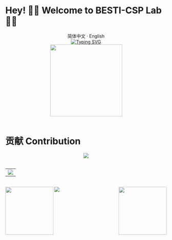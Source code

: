 # Hey! 👋👋 Welcome to BESTI-CSP Lab 👋👋

<div align="center">
  简体中文 · English
  <!-- dynamic typing effect 动态打字效果 -->
  <div>
  <a href="https://git.io/typing-svg"><img src="https://readme-typing-svg.demolab.com?font=noto+sans&weight=500&size=25&pause=1000&color=F46A03&center=true&vCenter=true&random=false&width=600&height=75&lines=Welcome+to+BESTI-CSP+Lab;%E5%8C%97%E4%BA%AC%E7%94%B5%E5%AD%90%E7%A7%91%E6%8A%80%E5%AD%A6%E9%99%A2+%E7%B3%BB%E7%BB%9F%E5%AE%89%E5%85%A8%E4%B8%8E%E9%9A%90%E7%A7%81%E4%BF%9D%E6%8A%A4%E5%AE%9E%E9%AA%8C%E5%AE%A4" alt="Typing SVG" /></a>
  </div>

  <!-- knock code pictures 敲代码的图片 -->
  <picture>
    <source media="(prefers-color-scheme: dark)" srcset="https://cdn.jsdelivr.net/gh/sun0225SUN/sun0225SUN/assets/images/coding.gif" /> <!--晚上-->
    <source media="(prefers-color-scheme: light)" srcset="https://cdn.jsdelivr.net/gh/sun0225SUN/sun0225SUN/assets/images/developer.svg" height="225px" />
    <!--白天-->
    <img src="https://cdn.jsdelivr.net/gh/sun0225SUN/sun0225SUN/assets/images/coding.gif" />
  </picture>

<div>
&nbsp
</div>

</div>

# 贡献 Contribution
<div align="center">
  <img src="https://ghchart.rshah.org/F46A03/BESTICSP"/>
</div>

<div>
&nbsp
</div>

<!-- GitHub Activity Graph GitHub 活动图 -->
<table>
  <tr>
    <td>
      <picture>
        <source media="(prefers-color-scheme: dark)" srcset="https://github-readme-activity-graph.vercel.app/graph?username=BESTICSP&theme=cobalt" />
        <source media="(prefers-color-scheme: light)" srcset="https://github-readme-activity-graph.vercel.app/graph?username=BESTICSP&theme=minimal&bg_color=FF000000&color=000000&hide_border=true" />
        <img src="https://github-readme-activity-graph.vercel.app/graph?username=BESTICSP&theme=cobalt" />
      </picture>
  </tr>
</table>

<div>
&nbsp
</div>

<!-- github-readme-streak-stats 连续提交代码天数记录 -->
<div>
<img align="left" width="150" src="https://cdn.jsdelivr.net/gh/sun0225SUN/sun0225SUN/assets/images/left.png" />
  <picture>
    <source media="(prefers-color-scheme: dark)" srcset="https://github-readme-streak-stats.herokuapp.com?user=BESTICSP&theme=dark&locale=zh_Hans&date_format=%5BY.%5Dn.j" alt="GitHub Streak" />
    <source media="(prefers-color-scheme: light)" srcset="https://github-readme-streak-stats.herokuapp.com?user=BESTICSP&theme=dark&locale=zh_Hans&date_format=%5BY.%5Dn.j" />
    <img align="center" src="https://github-readme-streak-stats.herokuapp.com?user=BESTICSP&theme=dark&locale=zh_Hans&date_format=%5BY.%5Dn.j" />
  </picture>
<img align="right" width="150"  src="https://cdn.jsdelivr.net/gh/sun0225SUN/sun0225SUN/assets/images/right.png" />
<div>

<!-- <img align="left" width="150" src="https://cdn.jsdelivr.net/gh/sun0225SUN/sun0225SUN/assets/images/left.png" />
<picture>
  <source media="(prefers-color-scheme: dark)" srcset="https://github-readme-streak-stats.herokuapp.com/?user=sun0225SUN&theme=dark&hide_border=true" />
  <source media="(prefers-color-scheme: light)" srcset="https://github-readme-streak-stats.herokuapp.com/?user=sun0225SUN&theme=light&hide_border=true" />
  <img src="https://github-readme-streak-stats.herokuapp.com/?user=sun0225SUN&theme=default&hide_border=true" />
</picture>
<img align="right" width="150"  src="https://cdn.jsdelivr.net/gh/sun0225SUN/sun0225SUN/assets/images/right.png" /> -->
